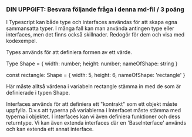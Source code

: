### DIN UPPGIFT: Besvara följande fråga i denna md-fil / 3 poäng

I Typescript kan både type och interfaces användas för att skapa egna sammansatta typer. I många fall kan man använda antingen type eller interfaces, men det finns också skillnader. Redogör för dem och visa med kodexempel.

Types används för att definiera formen av ett värde.

Type Shape = {
width: number;
height: number;
nameOfShape: string
}

const rectangle: Shape = {
width: 5,
height: 6,
nameOfShape: 'rectangle'
}

Här måste alltså värdena i variabeln rectangle stämma in med de som är definierade i typen Shape.

Interfaces används för att definiera ett "kontrakt" som ett objekt måste uppfylla. D.v.s att typerna på variablerna i Interfacet måste stämma med typerna i objektet. I interfaces kan vi även definiera funktioner och dess returntype. Vi kan även extenda interfaces där en 'BaseInterface' används och kan extenda ett annat interface.
